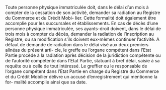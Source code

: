 Toute personne physique immatriculée doit, dans le délai d’un mois à compter de la
cessation de son activité, demander sa radiation au Registre du Commerce et du Crédit Mobi-
lier. Cette formalité doit également être accomplie pour les succursales et établissements.
En cas de décès d’une personne physique immatriculée, ses ayants-droit doivent, dans le délai
de trois mois à compter du décès, demander la radiation de l’inscription au Registre, ou sa
modification s’ils doivent eux-mêmes continuer l’activité.
A défaut de demande de radiation dans le délai visé aux deux premiers alinéas du présent arti-
cle, le greffe ou l’organe compétent dans l’Etat Partie procède à la radiation après décision de
la juridiction compétente ou de l’autorité compétente dans l’Etat Partie, statuant à bref délai,
saisie à sa requête ou à celle de tout intéressé.
Le greffier ou le responsable de l’organe compétent dans l’Etat Partie en charge du Registre
du Commerce et du Crédit Mobilier délivre un accusé d’enregistrement qui mentionne la for-
malité accomplie ainsi que sa date.